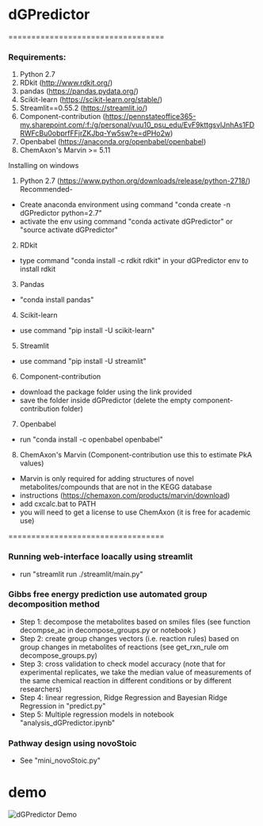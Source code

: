 # dGPredictor

==================================
### Requirements:

1. Python 2.7
2. RDkit (http://www.rdkit.org/)
3. pandas (https://pandas.pydata.org/)
4. Scikit-learn (https://scikit-learn.org/stable/)
5. Streamlit==0.55.2 (https://streamlit.io/)
6. Component-contribution (https://pennstateoffice365-my.sharepoint.com/:f:/g/personal/vuu10_psu_edu/EvF9kttgsvlJnhAs1FDRWFcBu0obprfFFjrZKJbq-Yw5sw?e=dPHo2w)
7. Openbabel (https://anaconda.org/openbabel/openbabel)
8. ChemAxon's Marvin >= 5.11 

Installing on windows 
1. Python 2.7 (https://www.python.org/downloads/release/python-2718/)
Recommended- 
- Create anaconda environment using command "conda create -n dGPredictor python=2.7"
- activate the env using command "conda activate dGPredictor" or "source activate dGPredictor"
2. RDkit
- type command "conda install -c rdkit rdkit" in your dGPredictor env to install rdkit
3. Pandas
- "conda install pandas"
4. Scikit-learn
- use command "pip install -U scikit-learn"
5. Streamlit 
- use command "pip install -U streamlit"
6. Component-contribution
- download the package folder using the link provided
- save the folder inside dGPredictor (delete the empty component-contribution folder)
7. Openbabel
- run "conda install -c openbabel openbabel" 
8. ChemAxon's Marvin (Component-contribution use this to estimate PkA values)
- Marvin is only required for adding structures of novel metabolites/compounds that are not in the KEGG database
- instructions (https://chemaxon.com/products/marvin/download)
- add cxcalc.bat to PATH
- you will need to get a license to use ChemAxon (it is free for academic use)



==================================
### Running web-interface loacally using streamlit
- run "streamlit run ./streamlit/main.py"

### Gibbs free energy prediction use automated group decomposition method

- Step 1: decompose the metabolites based on smiles files (see function decompse_ac in decompose_groups.py or notebook )
- Step 2: create group changes vectors (i.e. reaction rules) based on group changes in metabolites of reactions (see get_rxn_rule om decompose_groups.py)
- Step 3: cross validation to check model accuracy (note that for experimental replicates, we take the median value of measurements of the same chemical reaction in
different conditions or by different researchers)
- Step 4: linear regression, Ridge Regression and Bayesian Ridge Regression in "predict.py"
- Step 5: Multiple regression models in notebook "analysis_dGPredictor.ipynb"

### Pathway design using novoStoic
- See "mini_novoStoic.py"


# demo
![dGPredictor Demo](figures/dg_demo.gif)

